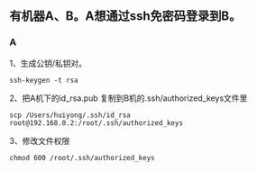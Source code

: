 ## 有机器A、B。A想通过ssh免密码登录到B。

### A
1、生成公钥/私钥对。

```
ssh-keygen -t rsa
```

2、把A机下的id_rsa.pub 复制到B机的.ssh/authorized_keys文件里

```
scp /Users/huiyong/.ssh/id_rsa root@192.168.0.2:/root/.ssh/authorized_keys
```

3、修改文件权限
```
chmod 600 /root/.ssh/authorized_keys
```